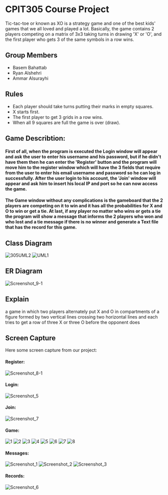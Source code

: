 # CPIT305 Course Project
Tic-tac-toe or known as XO is a strategy game and one of the best kids' games that we all loved and played a lot. Basically, the game contains 2 players competing on a matrix of 3x3 taking turns in drawing 'X' or 'O', and the first player who gets 3 of the same symbols in a row wins.

## Group Members

- Basem Bahattab
- Ryan Alshehri
- Ammar Alsurayhi

## Rules

- Each player should take turns putting their marks in empty squares. 
- X starts first.
- The first player to get 3 grids in a row wins.
- When all 9 squares are full the game is over (draw).

## Game Describtion:
#### First of all, when the program is executed the Login window will appear and ask the user to enter his username and his password, but if he didn't have them then he can enter the 'Register' button and the program will move him to the register window which will have the 3 fields that require from the user to enter his email username and password so he can log in successfully. After the user login to his account, the 'Join' window will appear and ask him to insert his local IP and port so he can now access the game. 
#### The Game window without any complications is the gameboard that the 2 players are competing on it to win and it has all the probabilities for X and O to win or get a tie. At last, if any player no matter who wins or gets a tie the program will show a message that informs the 2 players who won and who lost and a tie message if there is no winner and generate a Text file that has the record for this game.


## Class Diagram

![305UML2](https://user-images.githubusercontent.com/86387097/202040446-56ab3916-d525-4bf7-996d-5258de5a524f.png)
![UML1](https://user-images.githubusercontent.com/86387097/202037988-46acb663-7bd7-445d-9be2-35a14bbfc14c.png)

## ER Diagram
![Screenshot_9-1](https://user-images.githubusercontent.com/86899249/202218899-11c6ce2f-535c-4683-8941-3143f3ea5fcc.png)



## Explain

a game in which two players alternately put X and O in compartments of a figure formed by two vertical lines crossing two horizontal lines and each tries to get a row of three X or three O before the opponent does


## Screen Capture
Here some screen capture from our project:
#### Register:
![Screenshot_8-1](https://user-images.githubusercontent.com/86899249/202218971-cb809a06-8c8b-43fe-80d2-e659b448b393.png)



#### Login:
![Screenshot_5](https://user-images.githubusercontent.com/86899249/202188813-38b88e7c-7285-4ded-a8d9-5fd6560bd2b3.png)

#### Join:
![Screenshot_7](https://user-images.githubusercontent.com/86899249/202213052-477757cb-d5ed-4740-9c9d-76c5b45a6f5d.png)


#### Game:
![1](https://user-images.githubusercontent.com/86387097/202054203-1fa9d5a3-5069-46a4-91d2-754a8ea50543.png)
![2](https://user-images.githubusercontent.com/86387097/202054209-5d6ad001-0d33-4231-b3bd-1f746fc35947.png)
![3](https://user-images.githubusercontent.com/86387097/202054212-df58a7b2-8f09-44db-a959-48c49a6de8d9.png)
![4](https://user-images.githubusercontent.com/86387097/202054215-f0129541-bd86-44e2-9a2b-9f45a9e5dfe8.png)
![5](https://user-images.githubusercontent.com/86387097/202054217-ac53df20-aef2-412e-b758-f24bdd6f4eb9.png)
![6](https://user-images.githubusercontent.com/86387097/202054219-af381169-f7c2-4122-8b58-78a374807008.png)
![7](https://user-images.githubusercontent.com/86387097/202054221-7d3046db-266c-4061-a064-296c2a6471a2.png)
![8](https://user-images.githubusercontent.com/86387097/202054223-f4e4d891-aa14-43cf-aa5d-7f776b887539.png)

#### Messages:
![Screenshot_1](https://user-images.githubusercontent.com/86899249/202186969-4f72902e-4483-4778-9c44-3046cf4a3bac.png)
![Screenshot_2](https://user-images.githubusercontent.com/86899249/202186975-d181745d-e2f6-4946-870f-9c87b2bd9722.png)
![Screenshot_3](https://user-images.githubusercontent.com/86899249/202186980-55049d7f-dc15-41c8-a005-197bf93ce9df.png)

#### Records:
![Screenshot_6](https://user-images.githubusercontent.com/86899249/202195089-99fe8628-4e21-49ed-bffe-016611848b6e.png)
